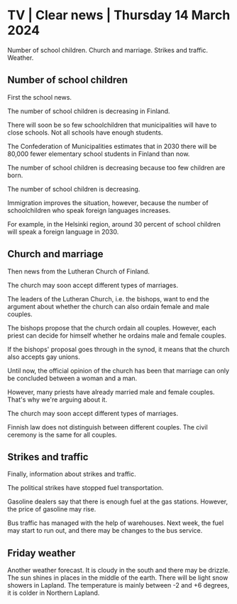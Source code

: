 # TV \| Clear news \| Thursday 14 March 2024

Number of school children. Church and marriage. Strikes and traffic. Weather.

## Number of school children

First the school news.

The number of school children is decreasing in Finland.

There will soon be so few schoolchildren that municipalities will have to close schools. Not all schools have enough students.

The Confederation of Municipalities estimates that in 2030 there will be 80,000 fewer elementary school students in Finland than now.

The number of school children is decreasing because too few children are born.

The number of school children is decreasing.

Immigration improves the situation, however, because the number of schoolchildren who speak foreign languages increases.

For example, in the Helsinki region, around 30 percent of school children will speak a foreign language in 2030.

## Church and marriage

Then news from the Lutheran Church of Finland.

The church may soon accept different types of marriages.

The leaders of the Lutheran Church, i.e. the bishops, want to end the argument about whether the church can also ordain female and male couples.

The bishops propose that the church ordain all couples. However, each priest can decide for himself whether he ordains male and female couples.

If the bishops' proposal goes through in the synod, it means that the church also accepts gay unions.

Until now, the official opinion of the church has been that marriage can only be concluded between a woman and a man.

However, many priests have already married male and female couples. That's why we're arguing about it.

The church may soon accept different types of marriages.

Finnish law does not distinguish between different couples. The civil ceremony is the same for all couples.

## Strikes and traffic

Finally, information about strikes and traffic.

The political strikes have stopped fuel transportation.

Gasoline dealers say that there is enough fuel at the gas stations. However, the price of gasoline may rise.

Bus traffic has managed with the help of warehouses. Next week, the fuel may start to run out, and there may be changes to the bus service.

## Friday weather

Another weather forecast. It is cloudy in the south and there may be drizzle. The sun shines in places in the middle of the earth. There will be light snow showers in Lapland. The temperature is mainly between -2 and +6 degrees, it is colder in Northern Lapland.

